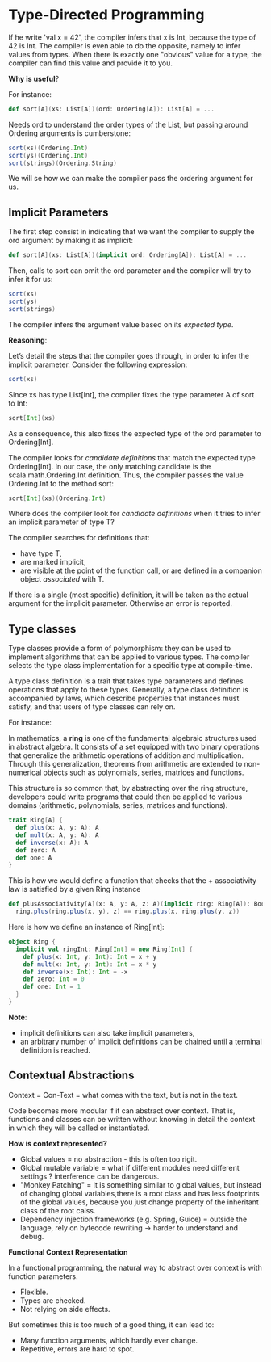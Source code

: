 # Type-Directed Programming

If he write 'val x = 42', the compiler infers that x is Int, because the type of 42 is Int. The compiler is even able to do the opposite, namely to infer values from types. When there is exactly one "obvious" value for a type, the compiler can find this value and provide it to you.

**Why is useful**?

For instance:

```scala
def sort[A](xs: List[A])(ord: Ordering[A]): List[A] = ...
```

Needs ord to understand the order types of the List, but passing around Ordering arguments is cumberstone:

```scala
sort(xs)(Ordering.Int)
sort(ys)(Ordering.Int)
sort(strings)(Ordering.String) 
```

We will se how we can make the compiler pass the ordering argument for us.

## Implicit Parameters

The first step consist in indicating that we want the compiler to supply the ord argument by making it as implicit:

```scala
def sort[A](xs: List[A])(implicit ord: Ordering[A]): List[A] = ...
```

Then, calls to sort can omit the ord parameter and the compiler will try to infer it for us:

```scala
sort(xs)
sort(ys)
sort(strings)
```

The compiler infers the argument value based on its *expected type*.

**Reasoning**:

Let’s detail the steps that the compiler goes through, in order to infer the implicit parameter. Consider the following expression:

```scala
sort(xs)
```

Since xs has type List[Int], the compiler fixes the type parameter A of sort to Int:

```scala
sort[Int](xs)
```

As a consequence, this also fixes the expected type of the ord parameter to Ordering[Int].

The compiler looks for *candidate definitions* that match the  expected type Ordering[Int]. In our case, the only matching candidate is the scala.math.Ordering.Int  definition. Thus, the compiler passes the value  Ordering.Int to the method sort:

```scala
sort[Int](xs)(Ordering.Int)
```

Where does the compiler look for *candidate definitions* when it tries to infer an implicit parameter of type T?

The compiler searches for definitions that:

- have type T,
- are marked implicit,
- are visible at the point of the function call, or are defined in a companion object *associated* with T.

If there is a single (most specific) definition, it will be taken as the actual argument for the implicit parameter. Otherwise an error is reported.

## Type classes

Type classes provide a form of polymorphism: they can be used to implement algorithms that can be applied to various types. The compiler selects the type class implementation for a specific type at compile-time.

A type class definition is a trait that takes type parameters and defines operations that apply to these types. Generally, a type class definition is accompanied by laws, which describe properties that instances must satisfy, and that users of type classes can rely on.

For instance:

In mathematics, a **ring** is one of the fundamental algebraic structures used in abstract algebra. It consists of a set equipped with two binary operations that generalize the arithmetic operations of addition and multiplication. Through this generalization, theorems from arithmetic are extended to non-numerical objects such as polynomials, series, matrices and functions.

This structure is so common that, by abstracting over the ring structure, developers could write programs that could then be applied to various domains (arithmetic, polynomials, series, matrices and functions).

```scala
trait Ring[A] {
  def plus(x: A, y: A): A
  def mult(x: A, y: A): A
  def inverse(x: A): A
  def zero: A
  def one: A
}
```

This is how we would define a function that checks that the + associativity law is satisfied by a given Ring instance

```scala
def plusAssociativity[A](x: A, y: A, z: A)(implicit ring: Ring[A]): Boolean =
  ring.plus(ring.plus(x, y), z) == ring.plus(x, ring.plus(y, z))
```

Here is how we define an instance of Ring[Int]:

```scala
object Ring {
  implicit val ringInt: Ring[Int] = new Ring[Int] {
    def plus(x: Int, y: Int): Int = x + y
    def mult(x: Int, y: Int): Int = x * y
    def inverse(x: Int): Int = -x
    def zero: Int = 0
    def one: Int = 1
  }
}
```

**Note**:

- implicit definitions can also take implicit parameters,
- an arbitrary number of implicit definitions can be chained until a terminal definition is reached.

## Contextual Abstractions

Context = Con-Text = what comes with the text, but is not in the text.

Code becomes more modular if it can abstract over context. That is, functions and classes can be written without knowing in detail the context in which they will be called or instantiated.

**How is context represented?**

- Global values = no abstraction - this is often too rigit.
- Global mutable variable = what if different modules need different settings ? interference can be dangerous.
- "Monkey Patching" = It is something similar to global values, but instead of changing global variables,there is a root class and has less footprints of the global values, because you just change property of the inheritant class of the root calss.
- Dependency injection frameworks (e.g. Spring, Guice) = outside the language, rely on bytecode rewriting -> harder to understand and debug.

**Functional Context Representation**

In a functional programming, the natural way to abstract over context is with function parameters.

- Flexible.
- Types are checked.
- Not relying on side effects.

But sometimes this is too much of a good thing, it can lead to:

- Many function arguments, which hardly ever change.
- Repetitive, errors are hard to spot.

